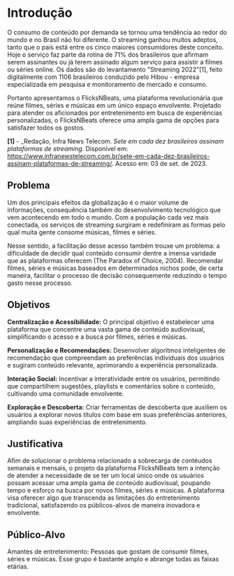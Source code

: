 # Introdução

O consumo de conteúdo por demanda se tornou uma tendência ao redor do mundo e no Brasil não foi diferente. O streaming ganhou muitos adeptos, tanto que o país está entre os cinco maiores consumidores deste conceito. Hoje o serviço faz parte da rotina de 71% dos brasileiros que afirmam serem assinantes ou já terem assinado algum serviço para assistir a filmes ou séries online. Os dados são do levantamento "Streaming 2022"[1], feito digitalmente com 1106 brasileiros conduzido pelo Hibou - empresa especializada em pesquisa e monitoramento de mercado e consumo. 

Portanto apresentamos o FlicksNBeats, uma plataforma revolucionária que reúne filmes, séries e músicas em um único espaço envolvente. Projetado para atender os aficionados por entretenimento em busca de experiências personalizadas, o FlicksNBeats oferece uma ampla gama de opções para satisfazer todos os gostos.

**[1]** - _Redação, Infra News Telecom. *Sete em cada dez brasileiros assinam plataformas de streaming*. Disponível em: https://www.infranewstelecom.com.br/sete-em-cada-dez-brasileiros-assinam-plataformas-de-streaming/. Acesso em: 03 de set. de 2023.
 
## Problema

Um dos principais efeitos da globalização é o maior volume de informações, consequência também do desenvolvimento tecnológico que vem acontecendo em todo o mundo. Com a população cada vez mais conectada, os serviços de streaming surgiram e redefiniram as formas pelo qual muita gente consome músicas, filmes e séries.

Nesse sentido, a facilitação desse acesso também trouxe um problema: a dificuldade de decidir qual conteúdo consumir dentre a imensa varidade que as plataformas oferecem (The Paradox of Choice, 2004). Recomendar filmes, séries e músicas baseados em determinados nichos pode, de certa maneira, facilitar o processo de decisão consequemente reduzindo o tempo gasto nesse processo.


## Objetivos

**Centralização e Acessibilidade:** O principal objetivo é estabelecer uma plataforma que concentre uma vasta gama de conteúdo audiovisual, simplificando o acesso e a busca por filmes, séries e músicas.

**Personalização e Recomendações:** Desenvolver algoritmos inteligentes de recomendação que compreendam as preferências individuais dos usuários e sugiram conteúdo relevante, aprimorando a experiência personalizada.

**Interação Social:** Incentivar a interatividade entre os usuários, permitindo que compartilhem sugestões, playlists e comentários sobre o conteúdo, cultivando uma comunidade envolvente.

**Exploração e Descoberta:** Criar ferramentas de descoberta que auxiliem os usuários a explorar novos títulos com base em suas preferências anteriores, ampliando suas experiências de entretenimento.


## Justificativa

Afim de solucionar o problema relacionado a sobrecarga de contéudos semanais e mensais, o projeto da plataforma FlicksNBeats tem a intenção de atender a necessidade de se ter um local único onde os usuários possam acessar uma ampla gama de conteúdo audiovisual, poupando tempo e esforço na busca por novos filmes, séries e músicas. A plataforma visa oferecer algo que transcenda as limitações do entretenimento tradicional, satisfazendo os públicos-alvos de maneira inovadora e envolvente.


## Público-Alvo

Amantes de entretenimento: Pessoas que gostam de consumir filmes, séries e músicas. Esse grupo é bastante amplo e abrange todas as faixas etárias.
